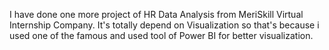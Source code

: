 I have done one more project of HR Data Analysis from MeriSkill Virtual Internship Company.
It's totally depend on Visualization so that's because i used one of the famous and used tool of Power BI for better visualization.
